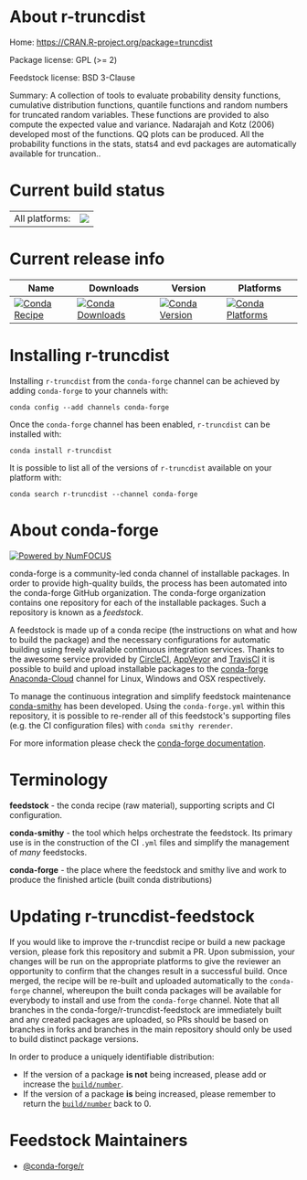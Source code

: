 About r-truncdist
=================

Home: https://CRAN.R-project.org/package=truncdist

Package license: GPL (>= 2)

Feedstock license: BSD 3-Clause

Summary: A collection of tools to evaluate probability density functions, cumulative distribution functions, quantile functions and random numbers for truncated random variables.  These functions are provided to also compute the expected value and variance. Nadarajah and Kotz (2006) developed most of the functions. QQ plots can be produced. All the probability functions in the stats, stats4 and evd packages are automatically available for truncation..



Current build status
====================


<table><tr><td>All platforms:</td>
    <td>
      <a href="https://dev.azure.com/conda-forge/feedstock-builds/_build/latest?definitionId=2502&branchName=master">
        <img src="https://dev.azure.com/conda-forge/feedstock-builds/_apis/build/status/r-truncdist-feedstock?branchName=master">
      </a>
    </td>
  </tr>
</table>

Current release info
====================

| Name | Downloads | Version | Platforms |
| --- | --- | --- | --- |
| [![Conda Recipe](https://img.shields.io/badge/recipe-r--truncdist-green.svg)](https://anaconda.org/conda-forge/r-truncdist) | [![Conda Downloads](https://img.shields.io/conda/dn/conda-forge/r-truncdist.svg)](https://anaconda.org/conda-forge/r-truncdist) | [![Conda Version](https://img.shields.io/conda/vn/conda-forge/r-truncdist.svg)](https://anaconda.org/conda-forge/r-truncdist) | [![Conda Platforms](https://img.shields.io/conda/pn/conda-forge/r-truncdist.svg)](https://anaconda.org/conda-forge/r-truncdist) |

Installing r-truncdist
======================

Installing `r-truncdist` from the `conda-forge` channel can be achieved by adding `conda-forge` to your channels with:

```
conda config --add channels conda-forge
```

Once the `conda-forge` channel has been enabled, `r-truncdist` can be installed with:

```
conda install r-truncdist
```

It is possible to list all of the versions of `r-truncdist` available on your platform with:

```
conda search r-truncdist --channel conda-forge
```


About conda-forge
=================

[![Powered by NumFOCUS](https://img.shields.io/badge/powered%20by-NumFOCUS-orange.svg?style=flat&colorA=E1523D&colorB=007D8A)](http://numfocus.org)

conda-forge is a community-led conda channel of installable packages.
In order to provide high-quality builds, the process has been automated into the
conda-forge GitHub organization. The conda-forge organization contains one repository
for each of the installable packages. Such a repository is known as a *feedstock*.

A feedstock is made up of a conda recipe (the instructions on what and how to build
the package) and the necessary configurations for automatic building using freely
available continuous integration services. Thanks to the awesome service provided by
[CircleCI](https://circleci.com/), [AppVeyor](https://www.appveyor.com/)
and [TravisCI](https://travis-ci.com/) it is possible to build and upload installable
packages to the [conda-forge](https://anaconda.org/conda-forge)
[Anaconda-Cloud](https://anaconda.org/) channel for Linux, Windows and OSX respectively.

To manage the continuous integration and simplify feedstock maintenance
[conda-smithy](https://github.com/conda-forge/conda-smithy) has been developed.
Using the ``conda-forge.yml`` within this repository, it is possible to re-render all of
this feedstock's supporting files (e.g. the CI configuration files) with ``conda smithy rerender``.

For more information please check the [conda-forge documentation](https://conda-forge.org/docs/).

Terminology
===========

**feedstock** - the conda recipe (raw material), supporting scripts and CI configuration.

**conda-smithy** - the tool which helps orchestrate the feedstock.
                   Its primary use is in the construction of the CI ``.yml`` files
                   and simplify the management of *many* feedstocks.

**conda-forge** - the place where the feedstock and smithy live and work to
                  produce the finished article (built conda distributions)


Updating r-truncdist-feedstock
==============================

If you would like to improve the r-truncdist recipe or build a new
package version, please fork this repository and submit a PR. Upon submission,
your changes will be run on the appropriate platforms to give the reviewer an
opportunity to confirm that the changes result in a successful build. Once
merged, the recipe will be re-built and uploaded automatically to the
`conda-forge` channel, whereupon the built conda packages will be available for
everybody to install and use from the `conda-forge` channel.
Note that all branches in the conda-forge/r-truncdist-feedstock are
immediately built and any created packages are uploaded, so PRs should be based
on branches in forks and branches in the main repository should only be used to
build distinct package versions.

In order to produce a uniquely identifiable distribution:
 * If the version of a package **is not** being increased, please add or increase
   the [``build/number``](https://conda.io/docs/user-guide/tasks/build-packages/define-metadata.html#build-number-and-string).
 * If the version of a package **is** being increased, please remember to return
   the [``build/number``](https://conda.io/docs/user-guide/tasks/build-packages/define-metadata.html#build-number-and-string)
   back to 0.

Feedstock Maintainers
=====================

* [@conda-forge/r](https://github.com/conda-forge/r/)

